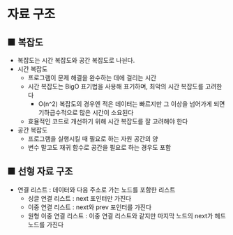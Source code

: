 ﻿# 자료 구조

## ■ 복잡도

- 복잡도는 시간 복잡도와 공간 복잡도로 나뉜다.
- 시간 복잡도
    - 프로그램이 문제 해결을 완수하는 데에 걸리는 시간
    - 시간 복잡도는 BigO 표기법을 사용해 표기하며, 최악의 시간 복잡도를 고려한다
        - O(n^2) 복잡도의 경우엔 적은 데이터는 빠르지만 그 이상을 넘어가게 되면 기하급수적으로 많은 시간이 소요된다
    - 효율적인 코드로 개선하기 위해 시간 복잡도를 잘 고려해야 한다
- 공간 복잡도
    - 프로그램을 실행시킬 때 필요로 하는 자원 공간의 양
    - 변수 말고도 재귀 함수로 공간을 필요로 하는 경우도 포함

## ■ 선형 자료 구조

- 연결 리스트 : 데이터와 다음 주소로 가는 노드를 포함한 리스트
    - 싱글 연결 리스트 : next 포인터만 가진다
    - 이중 연결 리스트 : next와 prev 포인터를 가진다
    - 원형 이중 연결 리스트 : 이중 연결 리스트와 같지만 마지막 노드의 next가 헤드 노드를 가진다
